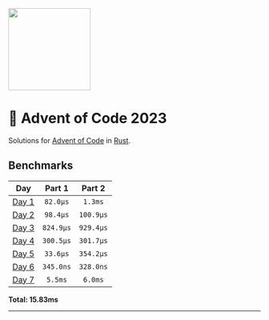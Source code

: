 <img src="./.assets/christmas_ferris.png" width="164">

# 🎄 Advent of Code 2023

Solutions for [Advent of Code](https://adventofcode.com/) in [Rust](https://www.rust-lang.org/).

<!--- advent_readme_stars table --->

<!--- benchmarking table --->
## Benchmarks

| Day | Part 1 | Part 2 |
| :---: | :---: | :---:  |
| [Day 1](./src/bin/01.rs) | `82.0µs` | `1.3ms` |
| [Day 2](./src/bin/02.rs) | `98.4µs` | `100.9µs` |
| [Day 3](./src/bin/03.rs) | `824.9µs` | `929.4µs` |
| [Day 4](./src/bin/04.rs) | `300.5µs` | `301.7µs` |
| [Day 5](./src/bin/05.rs) | `33.6µs` | `354.2µs` |
| [Day 6](./src/bin/06.rs) | `345.0ns` | `328.0ns` |
| [Day 7](./src/bin/07.rs) | `5.5ms` | `6.0ms` |

**Total: 15.83ms**
<!--- benchmarking table --->

---